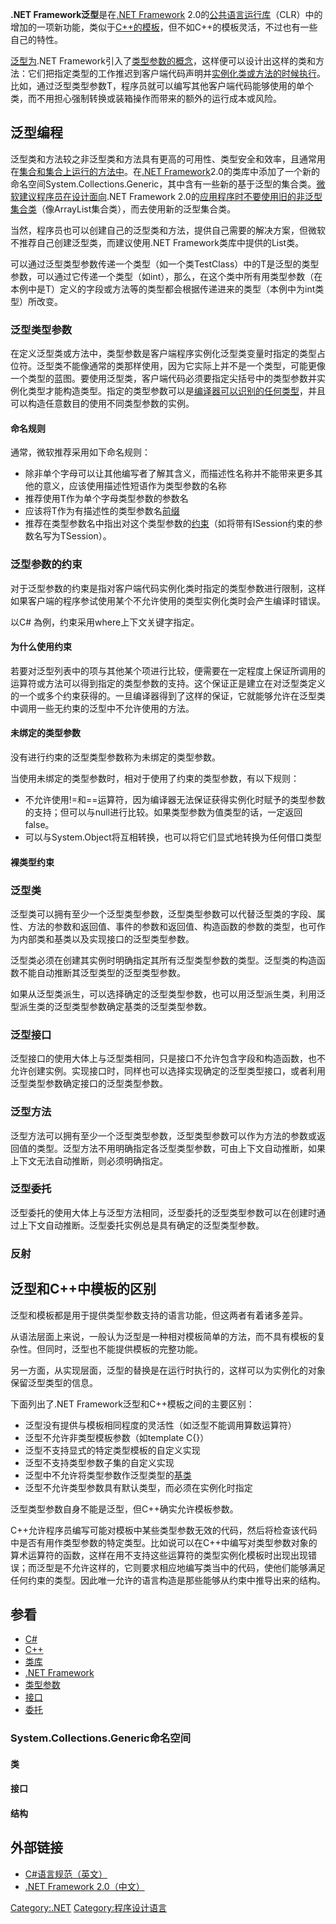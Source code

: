 **.NET Framework泛型**是在[.NET
Framework](../Page/.NET_Framework.md "wikilink")
2.0的[公共语言运行库](../Page/公共语言运行库.md "wikilink")（CLR）中的增加的一项新功能，类似于[C++的](../Page/C++.md "wikilink")[模板](../Page/模板_\(C++\).md "wikilink")，但不如C++的模板灵活，不过也有一些自己的特性。

[泛型为](../Page/泛型.md "wikilink").NET
Framework引入了[类型参数的概念](../Page/类型参数.md "wikilink")，这样便可以设计出这样的类和方法：它们把指定类型的工作推迟到客户端代码声明并[实例化类或方法的时候执行](../Page/实例化.md "wikilink")。比如，通过泛型类型参数T，程序员就可以编写其他客户端代码能够使用的单个类，而不用担心强制转换或装箱操作而带来的额外的运行成本或风险。

## 泛型编程

泛型类和方法较之非泛型类和方法具有更高的可用性、类型安全和效率，且通常用在[集合和集合上运行的方法中](../Page/集合.md "wikilink")。在[.NET
Framework](../Page/.NET_Framework.md "wikilink")2.0的类库中添加了一个新的命名空间System.Collections.Generic，其中含有一些新的基于泛型的集合类。[微软建议](../Page/微软.md "wikilink")[程序员在设计面向](../Page/程序员.md "wikilink").NET
Framework
2.0的[应用程序时不要使用旧的非泛型集合类](../Page/应用程序.md "wikilink")（像ArrayList集合类），而去使用新的泛型集合类。

当然，程序员也可以创建自己的泛型类和方法，提供自己需要的解决方案，但微软不推荐自己创建泛型类，而建议使用.NET
Framework类库中提供的List<T>类。

可以通过泛型类型参数传递一个类型（如一个类TestClass<T>）中的T是泛型的类型参数，可以通过它传递一个类型（如int），那么，在这个类中所有用类型参数（在本例中是T）定义的字段或方法等的类型都会根据传递进来的类型（本例中为int类型）所改变。

### 泛型类型参数

在定义泛型类或方法中，类型参数是客户端程序实例化泛型类变量时指定的类型占位符。泛型类不能像通常的类那样使用，因为它实际上并不是一个类型，可能更像一个类型的蓝图。要使用泛型类，客户端代码必须要指定尖括号中的类型参数并实例化类型才能构造类型。指定的类型参数可以是[编译器可以识别的任何类型](../Page/编译器.md "wikilink")，并且可以构造任意数目的使用不同类型参数的实例。

#### 命名规则

通常，微软推荐采用如下命名规则：

  - 除非单个字母可以让其他编写者了解其含义，而描述性名称并不能带来更多其他的意义，应该使用描述性短语作为类型参数的名称
  - 推荐使用T作为单个字母类型参数的参数名
  - 应该将T作为有描述性的类型参数名[前缀](../Page/前綴.md "wikilink")
  - 推荐在类型参数名中指出对这个类型参数的[约束](../Page/#泛型参数的约束.md "wikilink")（如将带有ISession约束的参数名写为TSession）。

### 泛型参数的约束

对于泛型参数的约束是指对客户端代码实例化类时指定的类型参数进行限制，这样如果客户端的程序参试使用某个不允许使用的类型实例化类时会产生编译时错误。

以C\# 為例，约束采用where上下文关键字指定。

#### 为什么使用约束

若要对泛型列表中的项与其他某个项进行比较，便需要在一定程度上保证所调用的运算符或方法可以得到指定的类型参数的支持。这个保证正是建立在对泛型类定义的一个或多个约束获得的。一旦编译器得到了这样的保证，它就能够允许在泛型类中调用一些无约束的泛型中不允许使用的方法。

#### 未绑定的类型参数

没有进行约束的泛型类型参数称为未绑定的类型参数。

当使用未绑定的类型参数时，相对于使用了约束的类型参数，有以下规则：

  - 不允许使用\!=和==运算符，因为编译器无法保证获得实例化时赋予的类型参数的支持；但可以与null进行比较。如果类型参数为值类型的话，一定返回false。
  - 可以与System.Object将互相转换，也可以将它们显式地转换为任何借口类型

#### 裸类型约束

### 泛型类

泛型类可以拥有至少一个泛型类型参数，泛型类型参数可以代替泛型类的字段、属性、方法的参数和返回值、事件的参数和返回值、构造函数的参数的类型，也可作为内部类和基类以及实现接口的泛型类型参数。

泛型类必须在创建其实例时明确指定其所有泛型类型参数的类型。泛型类的构造函数不能自动推断其泛型类型的泛型类型参数。

如果从泛型类派生，可以选择确定的泛型类型参数，也可以用泛型派生类，利用泛型派生类的泛型类型参数确定基类的泛型类型参数。

### 泛型接口

泛型接口的使用大体上与泛型类相同，只是接口不允许包含字段和构造函数，也不允许创建实例。实现接口时，同样也可以选择实现确定的泛型类型接口，或者利用泛型类型参数确定接口的泛型类型参数。

### 泛型方法

泛型方法可以拥有至少一个泛型类型参数，泛型类型参数可以作为方法的参数或返回值的类型。泛型方法不用明确指定各泛型类型参数，可由上下文自动推断，如果上下文无法自动推断，则必须明确指定。

### 泛型委托

泛型委托的使用大体上与泛型方法相同，泛型委托的泛型类型参数可以在创建时通过上下文自动推断。泛型委托实例总是具有确定的泛型类型参数。

### 反射

## 泛型和C++中模板的区别

泛型和模板都是用于提供类型参数支持的语言功能，但这两者有着诸多差异。

从语法层面上来说，一般认为泛型是一种相对模板简单的方法，而不具有模板的复杂性。但同时，泛型也不能提供模板的完整功能。

另一方面，从实现层面，泛型的替换是在运行时执行的，这样可以为实例化的对象保留泛型类型的信息。

下面列出了.NET Framework泛型和C++模板之间的主要区别：

  - 泛型没有提供与模板相同程度的灵活性（如泛型不能调用算数运算符）
  - 泛型不允许非类型模板参数（如template C<int i>{}）
  - 泛型不支持显式的特定类型模板的自定义实现
  - 泛型不支持类型参数子集的自定义实现
  - 泛型中不允许将类型参数作泛型类型的[基类](../Page/基类.md "wikilink")
  - 泛型不允许类型参数具有默认类型，而必须在实例化时指定

泛型类型参数自身不能是泛型，但C++确实允许模板参数。

C++允许程序员编写可能对模板中某些类型参数无效的代码，然后将检查该代码中是否有用作类型参数的特定类型。比如说可以在C++中编写对类型参数对象的算术运算符的函数，这样在用不支持这些运算符的类型实例化模板时出现出现错误；而泛型是不允许这样的，它则要求相应地编写类当中的代码，使他们能够满足任何约束的类型。因此唯一允许的语言构造是那些能够从约束中推导出来的结构。

## 参看

  - [C\#](../Page/C＃.md "wikilink")
  - [C++](../Page/C++.md "wikilink")
  - [类库](../Page/类库.md "wikilink")
  - [.NET Framework](../Page/.NET_Framework.md "wikilink")
  - [类型参数](../Page/类型参数.md "wikilink")
  - [接口](../Page/接口.md "wikilink")
  - [委托](../Page/委托.md "wikilink")

### System.Collections.Generic命名空间

#### 类

#### 接口

#### 结构

## 外部链接

  - [C\#语言规范（英文）](https://web.archive.org/web/20060901043931/http://msdn.microsoft.com/vcsharp/programming/language/default.aspx)
  - [.NET
    Framework 2.0（中文）](https://archive.is/20130106001721/http://hk.myblog.yahoo.com/magic155384/article?mid=295)

[Category:.NET](https://zh.wikipedia.org/wiki/Category:.NET "wikilink")
[Category:程序设计语言](https://zh.wikipedia.org/wiki/Category:程序设计语言 "wikilink")